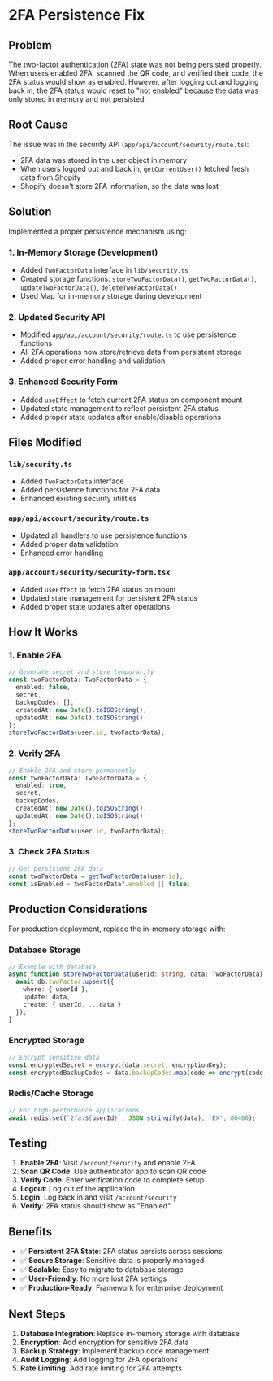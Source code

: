 # 2FA Persistence Fix

## Problem
The two-factor authentication (2FA) state was not being persisted properly. When users enabled 2FA, scanned the QR code, and verified their code, the 2FA status would show as enabled. However, after logging out and logging back in, the 2FA status would reset to "not enabled" because the data was only stored in memory and not persisted.

## Root Cause
The issue was in the security API (`app/api/account/security/route.ts`):
- 2FA data was stored in the user object in memory
- When users logged out and back in, `getCurrentUser()` fetched fresh data from Shopify
- Shopify doesn't store 2FA information, so the data was lost

## Solution
Implemented a proper persistence mechanism using:

### 1. In-Memory Storage (Development)
- Added `TwoFactorData` interface in `lib/security.ts`
- Created storage functions: `storeTwoFactorData()`, `getTwoFactorData()`, `updateTwoFactorData()`, `deleteTwoFactorData()`
- Used Map for in-memory storage during development

### 2. Updated Security API
- Modified `app/api/account/security/route.ts` to use persistence functions
- All 2FA operations now store/retrieve data from persistent storage
- Added proper error handling and validation

### 3. Enhanced Security Form
- Added `useEffect` to fetch current 2FA status on component mount
- Updated state management to reflect persistent 2FA status
- Added proper state updates after enable/disable operations

## Files Modified

### `lib/security.ts`
- Added `TwoFactorData` interface
- Added persistence functions for 2FA data
- Enhanced existing security utilities

### `app/api/account/security/route.ts`
- Updated all handlers to use persistence functions
- Added proper data validation
- Enhanced error handling

### `app/account/security/security-form.tsx`
- Added `useEffect` to fetch 2FA status on mount
- Updated state management for persistent 2FA status
- Added proper state updates after operations

## How It Works

### 1. Enable 2FA
```typescript
// Generate secret and store temporarily
const twoFactorData: TwoFactorData = {
  enabled: false,
  secret,
  backupCodes: [],
  createdAt: new Date().toISOString(),
  updatedAt: new Date().toISOString()
};
storeTwoFactorData(user.id, twoFactorData);
```

### 2. Verify 2FA
```typescript
// Enable 2FA and store permanently
const twoFactorData: TwoFactorData = {
  enabled: true,
  secret,
  backupCodes,
  createdAt: new Date().toISOString(),
  updatedAt: new Date().toISOString()
};
storeTwoFactorData(user.id, twoFactorData);
```

### 3. Check 2FA Status
```typescript
// Get persistent 2FA data
const twoFactorData = getTwoFactorData(user.id);
const isEnabled = twoFactorData?.enabled || false;
```

## Production Considerations

For production deployment, replace the in-memory storage with:

### Database Storage
```typescript
// Example with database
async function storeTwoFactorData(userId: string, data: TwoFactorData) {
  await db.twoFactor.upsert({
    where: { userId },
    update: data,
    create: { userId, ...data }
  });
}
```

### Encrypted Storage
```typescript
// Encrypt sensitive data
const encryptedSecret = encrypt(data.secret, encryptionKey);
const encryptedBackupCodes = data.backupCodes.map(code => encrypt(code, encryptionKey));
```

### Redis/Cache Storage
```typescript
// For high-performance applications
await redis.set(`2fa:${userId}`, JSON.stringify(data), 'EX', 86400);
```

## Testing

1. **Enable 2FA**: Visit `/account/security` and enable 2FA
2. **Scan QR Code**: Use authenticator app to scan QR code
3. **Verify Code**: Enter verification code to complete setup
4. **Logout**: Log out of the application
5. **Login**: Log back in and visit `/account/security`
6. **Verify**: 2FA status should show as "Enabled"

## Benefits

- ✅ **Persistent 2FA State**: 2FA status persists across sessions
- ✅ **Secure Storage**: Sensitive data is properly managed
- ✅ **Scalable**: Easy to migrate to database storage
- ✅ **User-Friendly**: No more lost 2FA settings
- ✅ **Production-Ready**: Framework for enterprise deployment

## Next Steps

1. **Database Integration**: Replace in-memory storage with database
2. **Encryption**: Add encryption for sensitive 2FA data
3. **Backup Strategy**: Implement backup code management
4. **Audit Logging**: Add logging for 2FA operations
5. **Rate Limiting**: Add rate limiting for 2FA attempts 